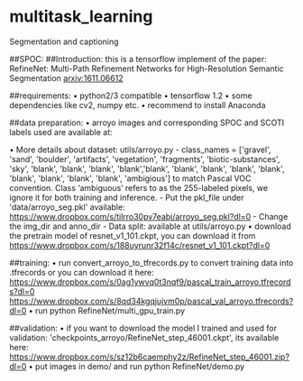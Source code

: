 # multitask_learning
Segmentation and captioning

##SPOC: 
##Introduction:
this is a tensorflow implement of the paper: RefineNet: Multi-Path Refinement Networks for High-Resolution Semantic Segmentation [arxiv:1611.06612](https://arxiv.org/abs/1611.06612)


##requirements:
• python2/3 compatible
• tensorflow 1.2
• some dependencies like cv2, numpy etc. 
• recommend to install Anaconda


##data preparation:
• arroyo images and corresponding SPOC and SCOTI labels used are available at: 

• More details about dataset:
  utils/arroyo.py 
  	- class_names = ['gravel', 'sand', 'boulder', 'artifacts', 'vegetation', 'fragments', 'biotic-substances', 'sky', 'blank', 'blank', 'blank', 'blank','blank', 'blank', 'blank', 'blank', 'blank', 'blank', 'blank', 'blank', 'blank', 'ambigious'] to match Pascal VOC convention. Class ‘ambiguous’ refers to as the 255-labeled pixels, we ignore it for both training and inference.
	- Put the pkl_file under 'data/arroyo_seg.pkl' available: https://www.dropbox.com/s/tilrro30pv7eabj/arroyo_seg.pkl?dl=0
	- Change the img_dir and anno_dir
	- Data split: available at utils/arroyo.py 
• download the pretrain model of resnet_v1_101.ckpt, you can download it from https://www.dropbox.com/s/188uyrunr32f14c/resnet_v1_101.ckpt?dl=0


##training:
• run convert_arroyo_to_tfrecords.py to convert training data into .tfrecords or you can download it here: 
https://www.dropbox.com/s/0ag1ywvq0t3nqf9/pascal_train_arroyo.tfrecords?dl=0 https://www.dropbox.com/s/8qd34kgqjujvm0p/pascal_val_arroyo.tfrecords?dl=0
• run python RefineNet/multi_gpu_train.py 

##validation:
• if you want to download the model I trained and used for validation: 'checkpoints_arroyo/RefineNet_step_46001.ckpt', its available here:  https://www.dropbox.com/s/sz12b6caemphy2z/RefineNet_step_46001.zip?dl=0
• put images in demo/ and run python RefineNet/demo.py
